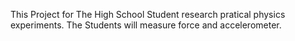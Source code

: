 This Project for The High School Student research pratical physics experiments. The Students will measure force and accelerometer.